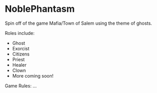 # NoblePhantasm

Spin off of the game Mafia/Town of Salem using the theme of ghosts.

Roles include:
  - Ghost
  - Exorcist
  - Citizens
  - Priest
  - Healer
  - Clown
  - More coming soon!
  
Game Rules:
  ...
